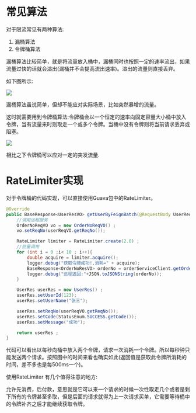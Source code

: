# 常见算法
对于限流常见有两种算法:

1. 漏桶算法
2. 令牌桶算法

漏桶算法比较简单，就是将流量放入桶中，漏桶同时也按照一定的速率流出，如果流量过快的话就会溢出(漏桶并不会提高流出速率)。溢出的流量则直接丢弃。

如下图所示:

![](https://github.com/xbox1994/Java-Interview/raw/master/images/分布式-限流-2.png)

漏桶算法虽说简单，但却不能应对实际场景，比如突然暴增的流量。

这时就需要用到令牌桶算法:令牌桶会以一个恒定的速率向固定容量大小桶中放入令牌，当有流量来时则取走一个或多个令牌。当桶中没有令牌则将当前请求丢弃或阻塞。

![](https://github.com/xbox1994/Java-Interview/raw/master/images/分布式-限流-1.gif)

相比之下令牌桶可以应对一定的突发流量.

# RateLimiter实现

对于令牌桶的代码实现，可以直接使用Guava包中的RateLimiter。

```java
@Override
public BaseResponse<UserResVO> getUserByFeignBatch(@RequestBody UserReqVO userReqVO) {
    //调用远程服务
    OrderNoReqVO vo = new OrderNoReqVO() ;
    vo.setReqNo(userReqVO.getReqNo());

    RateLimiter limiter = RateLimiter.create(2.0) ;
    //批量调用
    for (int i = 0 ;i< 10 ; i++){
        double acquire = limiter.acquire();
        logger.debug("获取令牌成功!,消耗=" + acquire);
        BaseResponse<OrderNoResVO> orderNo = orderServiceClient.getOrderNo(vo);
        logger.debug("远程返回:"+JSON.toJSONString(orderNo));
    }

    UserRes userRes = new UserRes() ;
    userRes.setUserId(123);
    userRes.setUserName("张三");

    userRes.setReqNo(userReqVO.getReqNo());
    userRes.setCode(StatusEnum.SUCCESS.getCode());
    userRes.setMessage("成功");

    return userRes ;
}
```

代码可以看出以每秒向桶中放入两个令牌，请求一次消耗一个令牌。所以每秒钟只能发送两个请求。按照图中的时间来看也确实如此(返回值是获取此令牌所消耗的时间，差不多也是每500ms一个)。

使用RateLimiter 有几个值得注意的地方:

允许先消费，后付款，意思就是它可以来一个请求的时候一次性取走几个或者是剩下所有的令牌甚至多取，但是后面的请求就得为上一次请求买单，它需要等待桶中的令牌补齐之后才能继续获取令牌。